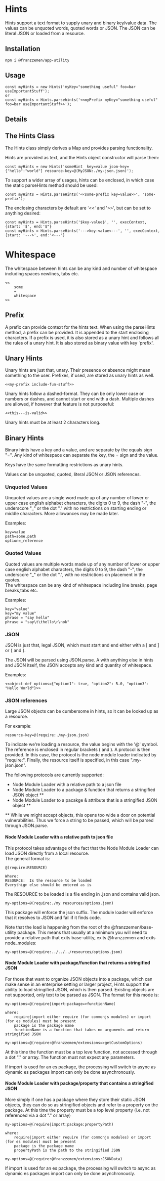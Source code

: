 # Hints
Hints support a text format to supply unary and binary key/value data.  The values can be
unquoted words, quoted words or JSON.  The JSON can be literal JSON or loaded from a resource.

## Installation

    npm i @franzzemen/app-utility

## Usage

    const myHints = new Hints('myKey="something useful" foo=bar useImportantStuff');
    or
    const myHints = Hints.parsehints('<<myPrefix myKey="something useful" foo=bar useImportantStuff>>');

## Details

## The Hints Class
The Hints class simply derives a Map and provides parsing functionality.

Hints are provided as text, and the Hints object constructor will parse them:

    const myHints = new Hints('someHint  key=value json-key={"hello":"world"] resource-key=@(MyJSON:./my-json.json)');

To support a wider array of usages, hints can be enclosed, in which case the static parseHints method should be used:

    const myHints = Hints.parseHints('<<some-prefix key=value>>', 'some-prefix');

The enclosing characters by default are '<<' and '>>', but can be set to anything desired:

    const myHints = Hints.parseHints('$key-value$', '', execContext, {start: '$', end:'$"}
    const myHints = Hints.parseHints('--->key-value<---', '', execContext, {start: '--->', end:'<---"}

# Whitespace
The whitespace between hints can be any kind and number of whitespace including spaces newlines, tabs etc.

    <<
        some 
        =
        whitespace
    >>

## Prefix
A prefix can provide context for the hints text.  When using the parseHints method, a prefix can be provided.  It is 
appended to the start enclosing characters.  If a prefix is used, it is also stored as a unary hint and follows all 
the rules of a unary hint.  It is also stored as binary value with key 'prefix'.

## Unary Hints
Unary hints are just that, unary.  Their presence or absence might mean something to the user.  Prefixes, if used, 
are stored as unary hints as well.

    <<my-prefix include-fun-stuff>>

Unary hints follow a dashed-format.  They can be only lower case or numbers or dashes, and cannot start or end with 
a dash.  Multiple dashes are allowed, if however that feature is not purposeful:

    <<this---is-valid>>

Unary hints must be at least 2 characters long.

## Binary Hints
Binary hints have a key and a value, and are separate by the equals sign "=".  Any kind of whitespace can separate 
the key, the = sign and the value.

Keys have the same formatting restrictions as unary hints.

Values can be unquoted, quoted, literal JSON or JSON references.

### Unquoted Values
Unquoted values are a single word made up of any number of lower or upper case english alphabet characters, the 
digits 0 to 9, the dash "-", the underscore "_" or the dot "." with no restrictions on starting ending or middle 
characters. More allowances may be made later.

Examples:

    key=value
    path=some.path
    option=_reference

### Quoted Values
Quoted values are multiple words made up of any number of lower or upper case english alphabet characters, the 
digits 0 to 9, the dash "-", the underscore "_" or the dot ".", with no restrictions on placement in the quotes.  
The whitespace can be any kind of whitespace including line breaks, page breaks,tabs etc.

Examples:

    key="value"
    key="my value"
    phrase = "say hello"
    phrase = "say\t\thello\r\nok"

### JSON
JSON is just that, legal JSON, which must start and end either with a [ and ] or { and }.

The JSON will be parsed using JSON.parse.  A with anything else in hints and JSON itself, the JSON accepts any kind 
and quantity of whitespace.

Examples:

    <<object-def options={"option1": true, "option2": 5.0, "option3": "Hello World"}>>

### JSON references
Large JSON objects can be cumbersome in hints, so it can be looked up as a resource.  

For example:

    resource-key=@(require:./my-json.json)

To indicate we're loading a resource, the value begins with the '@' symbol.  The reference is enclosed in regular 
brackets ( and ).  A protocol is then provided.  In this case, the protocol is the node module loader indicated by 
"require:".  Finally, the resource itself is specified, in this case ".my-json.json".

The following protocols are currently supported:

- Node Module Loader with a relative path to a json file
- Node Module Loader to a package & function that returns a stringified JSON object **
- Node Module Loader to a pacakge & attribute that is a stringified JSON object **

** While we might accept objects, this opens too wide a door on potential vulnerabilities.  Thus we force a string 
to be passed, which will be parsed through JSON.parse.

#### Node Module Loader with a relative path to json file
This protocol takes advantage of the fact that the Node Module Loader can load JSON directly from a local resource.  
The general format is:

    @(require:RESOURCE)

    Where:
    RESOURCE:  Is the resource to be loaded
    Everythign else should be entered as is

The RESOURCE to be loaded is a file ending in .json and contains valid json.

    my-options=@(require:./my resources/options.json)

This package will enforce the json suffix.  The module loader will enforce that it resolves to JSON and fail if it 
finds code.

Note that the load is happening from the root of the @franzzemen/base-utility package.  This means that usually at a 
minimum you will need to provide a relative path that exits base-utility, exits @franzzemen and exits node_modules:

    my-options=@(require:../../../resources/options.json)

#### Node Module Loader with package/function that returns a stringified JSON
For those that want to organize JSON objects into a package, which can make sense in an enterprise setting or larger
project, Hints support the ability to load stringified JSON, which is then parsed.  Existing objects are not 
supported, only text to be parsed as JSON.  The format for this mode is:

    my-options=@(require|import:package=>functionName)

    where: 
        require|import either require (for commonjs modules) or import (for es modules) must be present
        package is the package name 
        functionName is a function that takes no arguments and return stringified JSON

    my-options=@(require:@franzzemen/extensions=>getCustomOptions)

At this time the function must be a top leve function, not accessed through a dot "." or array. The function must 
not expect any parameters.

If import is used for an es package, the processing will switch to async as dynamic es packages import can only be 
done asynchronously.

#### Node Module Loader with package/property that contains a stringified JSON
More simply if one has a package where they store their static JSON objects, they can do so as stringified objects and 
refer to a property on the package. At this time the property must be a top level property (i.e. not referenced via 
a dot "." or array)

    my-options=@(require|import:package:propertyPath)

    where: 
        require|import either require (for commonjs modules) or import (for es modules) must be present
        package is the package name 
        propertyPath is the path to the stringified JSON

    my-options=@(require:@franzzemen/extensions:JSONData)   

If import is used for an es package, the processing will switch to async as dynamic es packages import can only be
done asynchronously.


